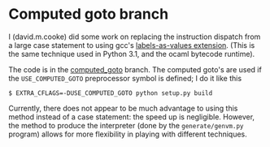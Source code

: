 # Computed goto branch #

I (david.m.cooke) did some work on replacing the instruction dispatch from a large
case statement to using gcc's [labels-as-values extension](http://gcc.gnu.org/onlinedocs/gcc/Labels-as-Values.html). (This is the same technique used in Python 3.1, and the
ocaml bytecode runtime).

The code is in the [computed\_goto](http://code.google.com/p/numexpr/source/browse/#svn/branches/computed_goto) branch. The computed goto's are used if the `USE_COMPUTED_GOTO` preprocessor symbol is defined; I do it like this
```
$ EXTRA_CFLAGS=-DUSE_COMPUTED_GOTO python setup.py build
```

Currently, there does not appear to be much advantage to using this method instead of a case statement: the speed up is negligible. However, the method to produce the interpreter (done by the `generate/genvm.py` program) allows for more flexibility in playing with different techniques.